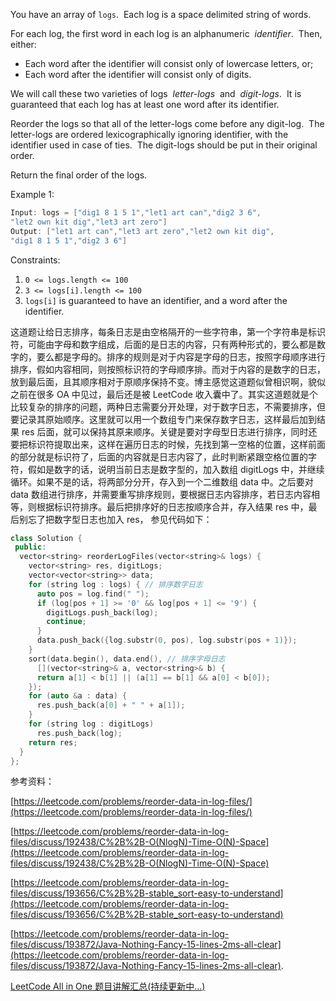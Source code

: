 You have an array of `logs`.  Each log is a space delimited string of words.

For each log, the first word in each log is an alphanumeric  _identifier_.  Then, either:

- Each word after the identifier will consist only of lowercase letters, or;
- Each word after the identifier will consist only of digits.

We will call these two varieties of logs  _letter-logs_  and  _digit-logs_.  It is guaranteed that each log has at least one word after its identifier.

Reorder the logs so that all of the letter-logs come before any digit-log.  The letter-logs are ordered lexicographically ignoring identifier, with the identifier used in case of ties.  The digit-logs should be put in their original order.

Return the final order of the logs.

Example 1:

```cpp
Input: logs = ["dig1 8 1 5 1","let1 art can","dig2 3 6",
"let2 own kit dig","let3 art zero"]
Output: ["let1 art can","let3 art zero","let2 own kit dig",
"dig1 8 1 5 1","dig2 3 6"]
```

Constraints:

1. `0 <= logs.length <= 100`
2. `3 <= logs[i].length <= 100`
3. `logs[i]` is guaranteed to have an identifier, and a word after the identifier.

这道题让给日志排序，每条日志是由空格隔开的一些字符串，第一个字符串是标识符，可能由字母和数字组成，后面的是日志的内容，只有两种形式的，要么都是数字的，要么都是字母的。排序的规则是对于内容是字母的日志，按照字母顺序进行排序，假如内容相同，则按照标识符的字母顺序排。而对于内容的是数字的日志，放到最后面，且其顺序相对于原顺序保持不变。博主感觉这道题似曾相识啊，貌似之前在很多 OA 中见过，最后还是被 LeetCode 收入囊中了。其实这道题就是个比较复杂的排序的问题，两种日志需要分开处理，对于数字日志，不需要排序，但要记录其原始顺序。这里就可以用一个数组专门来保存数字日志，这样最后加到结果 res 后面，就可以保持其原来顺序。关键是要对字母型日志进行排序，同时还要把标识符提取出来，这样在遍历日志的时候，先找到第一空格的位置，这样前面的部分就是标识符了，后面的内容就是日志内容了，此时判断紧跟空格位置的字符，假如是数字的话，说明当前日志是数字型的，加入数组 digitLogs 中，并继续循环。如果不是的话，将两部分分开，存入到一个二维数组 data 中。之后要对 data 数组进行排序，并需要重写排序规则，要根据日志内容排序，若日志内容相等，则根据标识符排序。最后把排序好的日志按顺序合并，存入结果 res 中，最后别忘了把数字型日志也加入 res， 参见代码如下：

```cpp
class Solution {
 public:
  vector<string> reorderLogFiles(vector<string>& logs) {
    vector<string> res, digitLogs;
    vector<vector<string>> data;
    for (string log : logs) { // 排序数字日志
      auto pos = log.find(" ");
      if (log[pos + 1] >= '0' && log[pos + 1] <= '9') {
        digitLogs.push_back(log);
        continue;
      }
      data.push_back({log.substr(0, pos), log.substr(pos + 1)});
    }
    sort(data.begin(), data.end(), // 排序字母日志
      [](vector<string>& a, vector<string>& b) {
      return a[1] < b[1] || (a[1] == b[1] && a[0] < b[0]);
    });
    for (auto &a : data) {
      res.push_back(a[0] + " " + a[1]);
    }
    for (string log : digitLogs)
      res.push_back(log);
    return res;
  }
};
```

参考资料：

[https://leetcode.com/problems/reorder-data-in-log-files/](https://leetcode.com/problems/reorder-data-in-log-files/)

[](https://leetcode.com/problems/reorder-data-in-log-files/discuss/192438/C%2B%2B-O(NlogN)-Time-O(N)-Space)[https://leetcode.com/problems/reorder-data-in-log-files/discuss/192438/C%2B%2B-O(NlogN)-Time-O(N)-Space](https://leetcode.com/problems/reorder-data-in-log-files/discuss/192438/C%2B%2B-O(NlogN)-Time-O(N)-Space)

[https://leetcode.com/problems/reorder-data-in-log-files/discuss/193656/C%2B%2B-stable_sort-easy-to-understand](https://leetcode.com/problems/reorder-data-in-log-files/discuss/193656/C%2B%2B-stable_sort-easy-to-understand)

[https://leetcode.com/problems/reorder-data-in-log-files/discuss/193872/Java-Nothing-Fancy-15-lines-2ms-all-clear](https://leetcode.com/problems/reorder-data-in-log-files/discuss/193872/Java-Nothing-Fancy-15-lines-2ms-all-clear).

[LeetCode All in One 题目讲解汇总(持续更新中...)](https://www.cnblogs.com/grandyang/p/4606334.html)